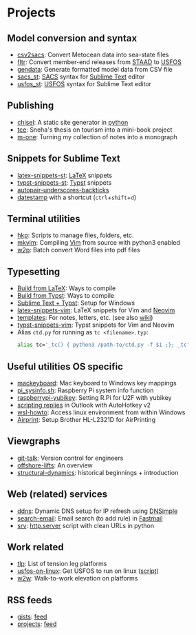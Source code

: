 # Projects

## Model conversion and syntax

- [csv2sacs][]: Convert Metocean data into sea-state files
- [fltr][]: Convert member-end releases from [STAAD] to [USFOS]
- [gendata][]: Generate formatted model data from CSV file
- [sacs_st][]: [SACS] syntax for [Sublime Text] editor
- [usfos_st][]: [USFOS] syntax for Sublime Text editor 

[STAAD]: https://www.bentley.com/software/staad/
[Sublime Text]: https://www.sublimetext.com
[csv2sacs]: https://github.com/ckunte/csv2sacs "Convert Metocean data into a SACS seastate input file"
[fltr]: https://gist.github.com/ckunte/98fc79713b8d111b0aa6fec792b194b3 "Member end release conversion from STAAD to USFOS"
[gendata]: https://gist.github.com/ckunte/2819cf28a565bb0163671d92cb26eb03 "Generate formatted model data from CSV file"
[sacs_st]: https://github.com/ckunte/sacs_st "SACS syntax for Sublime Text"
[usfos_st]: https://github.com/ckunte/usfos_st "USFOS syntax for Sublime Text"

## Publishing

- [chisel][ch]: A static site generator in [python]
- [tce][tce]: Sneha's thesis on tourism into a mini-book project
- [m-one][m1]: Turning my collection of notes into a monograph

[git]: https://git-scm.com
[python]: https://www.python.org
[ch]: https://github.com/ckunte/chisel/tree/ck "A simple python static blog generation utility"
[tce]: https://github.com/ckunte/tce "Sneha's thesis into a mini-book project"
[m1]: https://github.com/ckunte/m-one "A collection of my notes turned into a monograph"

## Snippets for Sublime Text

- [latex-snippets-st][lst]: [LaTeX] snippets
- [typst-snippets-st][tst]: [Typst] snippets
- [autopair-underscores-backticks][abs]
- [datestamp][sds] with a shortcut (`ctrl`+`shift`+`d`)

[LaTeX]: https://www.latex-project.org
[Typst]: https://typst.app
[typst-py]: https://pypi.org/project/typst/
[lst]: https://github.com/ckunte/latex-snippets-st "LaTeX UltiSnips snippets for Sublime Text."
[tst]: https://github.com/ckunte/typst-snippets-st "Typst snippets for Sublime Text."

## Terminal utilities

- [hkp][hkp]: Scripts to manage files, folders, etc.
- [mkvim][mkv]: Compiling [Vim] from source with python3 enabled
- [w2p][w2p]: Batch convert Word files into pdf files

[Vim]: https://www.vim.org
[abs]: https://gist.github.com/ckunte/4700941 "Autopair underscores and backticks in Sublime Text"
[mkv]: https://gist.github.com/ckunte/80a9ba208b58a5b1aa8f122d602a55f4 "Compiling Vim from source with python3 interpreter enabled"
[sds]: /notes/dsst "Get date stamp (in Y-m-d H:M format) in Sublime Text from a shortcut (ctrl+shift+d)"
[hkp]: https://github.com/ckunte/hkp "A collection of scripts to manage files, folders, set permissions, prune empty folders, combine/compress pdf files, etc."
[w2p]: https://gist.github.com/ckunte/994a0894575555f27dda2b6de9239ece "Batch convert Word files to pdf files"

## Typesetting

- [Build from LaTeX][blx]: Ways to compile
- [Build from Typst][btt]: Ways to compile
- [Sublime Text + Typst][stt]: Setup for Windows
- [latex-snippets-vim][lsv]: LaTeX snippets for Vim and [Neovim]
- [templates][tmpl]: For notes, letters, etc. (see also [wiki][w])
- [typst-snippets-vim][tsv]: Typst snippets for Vim and Neovim
- Alias `ctd.py` for running as `tc <filename>.typ`:
    ```sh
    alias tc='_tc() { python3 /path-to/ctd.py -f $1 ;}; _tc'
    ```
[stt]: https://gist.github.com/ckunte/1280d7228068b9226286c8d8d68bdd5d
[blx]: https://gist.github.com/ckunte/80ea9b0ba4905d1e52bc3fd0b21daa33
[btt]: https://gist.github.com/ckunte/6f7a1e8d3a3053d92c70c6b9ea5138ef
[Neovim]: https://neovim.io
[lsv]: https://github.com/ckunte/latex-snippets-vim "LaTeX UltiSnips snippets for Vim and Neovim."
[tmpl]: https://github.com/ckunte/templates "LaTeX templates (with styles) for notes, letters, forms."
[tsv]: https://github.com/ckunte/typst-snippets-vim "Typst snippets for Vim and Neovim"

## Useful utilities OS specific

- [mackeyboard][mk]: Mac keyboard to Windows key mappings
- [pi_sysinfo.sh][si]: Raspberry Pi system info function
- [raspberrypi-yubikey][ry]: Setting R.Pi for U2F with yubikey
- [scripting replies][or] in Outlook with AutoHotkey v2
- [wsl-howto][wsl]: Access linux environment from within Windows
- [Airprint][br]: Setup Brother HL-L2321D for AirPrinting

[si]: https://gist.github.com/ckunte/e0cb5d49a4baf9f9a9fef67052bf112d "Pi SysInfo function"
[or]: https://gist.github.com/ckunte/5709bb372a371b5f48a5068bbe051bbd "Scripting replies in Outlook with AutoHotkey v2"
[mk]: https://github.com/ckunte/mackeyboard "Mac Keyboard to Windows Key Mappings"
[ry]: https://gist.github.com/ckunte/047cd68684634fba74fcbd0888e966b1 "Setting Raspberry Pi Desktop for U2F with YubiKey"
[wsl]: https://gist.github.com/ckunte/eef5df56dc94941655e168575bda247b "Access linux environment from within Windows (via Windows Subsystem for Linux)"
[br]: https://gist.github.com/ckunte/fa1ff885a09d71f3d2cba31c9f8bd237 "Set up Brother HL-L2321D as a network-enabled AirPrint printer"

## Viewgraphs
- [git-talk][gt]: Version control for engineers
- [offshore-lifts][ol]: An overview
- [structural-dynamics][sd]: historical beginnings + introduction

[gt]: https://github.com/ckunte/git-talk "Version control for engineers"
[ol]: https://github.com/ckunte/offshore-lifts "Offshore lifts"
[sd]: https://github.com/ckunte/structural-dynamics "Structural dynamics"

## Web (related) services
- [ddns][]: Dynamic DNS setup for IP refresh using [DNSimple](https://dnsimple.com)
- [search-email][sm]: Email search (to add rule) in [Fastmail](https://www.fastmail.com)
- [srv][]: [http.server] script with clean URLs in python

[http.server]: https://docs.python.org/3/library/http.server.html
[ddns]: https://gist.github.com/ckunte/d2bacfd69bea1975b1c23e2c5247f1c7 "DDNS setup for IP refresh using DNSimple"
[sm]: https://gist.github.com/ckunte/2beaab5944d57b4cc3ed6bfe6817575c "Email search (to add rule) in Fastmail"
[srv]: https://gist.github.com/ckunte/c7f54d485b79730ddfe4c4dce1c451aa "SimpleHTTPServer script with clean URLs"

## Work related
- [tlp][tlp]: List of tension leg platforms
- [usfos-on-linux][uol]: Get USFOS to run on linux ([script])
- [w2w][w2w]: Walk-to-work elevation on platforms

[LaTeX]: https://www.latex-project.org "Document preparation system"
[prompt]: https://gist.github.com/ckunte/5adb355dec294e369ce7d1508e84eed0 "Simple colorful bash prompt with git status"
[SACS]: https://www.bentley.com/software/sacs-offshore-structure/ "Offshore Structural Analysis And Design Software"
[sc]: https://gist.github.com/ckunte/ab1993fbba0a2c31e240c64382558dca "Turn uppercase words into smallcaps in Typst"
[script]: https://gist.github.com/ckunte/cb829338ae7fc24cc2ca "Install USFOS on Debian script"
[sr]: https://gist.github.com/ckunte/4f58679de506917fae17383bdc0b2691 "Scripting replies in Outlook with AutoHotkey script"
[tcp]: https://gist.github.com/ckunte/0c5c7941db3ced7f079fd5227ee12dd4 "Copy and paste in tmux"
[tlp]: https://gist.github.com/ckunte/b0a204548a2ca72a0771bcc834a947dd "Tension leg platforms"
[tp]: https://gist.github.com/ckunte/6988a2b4ea9cc1cbebd3e3d8a0dc3daa "TransPerth bus timings"
[uol]: https://gist.github.com/ckunte/4829ba8180afb9413861dc5a2e3092c0 "Getting USFOS to run on Linux"
[USFOS]: https://www.usfos.com "USFOS non-linear static and dynamic analysis of space frame structures"
[vds]: https://gist.github.com/ckunte/2d7a750e6cf8b96f98f028e90c8ab712 "Get date stamp (in Y-m-d H:M format) in Vim from an abbreviation (ds)"
[w2w]: https://gist.github.com/ckunte/26ccccf02a747babde354e9a0e913a7d "Walk-to-work elevation on platforms"
[w]: https://github.com/ckunte/templates/wiki "Templates wiki"
[zsh]: https://gist.github.com/ckunte/0d3f0a8d18504f769adf3badde12abf4 "Setting zsh as default shell on Windows + Cygwin"

## RSS feeds
- [gists][]: [feed][gfeed] 
- [projects][]: [feed][pfeed]

[gists]: https://gist.github.com/ckunte
[projects]: https://github.com/ckunte
[gfeed]: https://gist.github.com/ckunte.atom
[pfeed]: https://github.com/ckunte.atom

